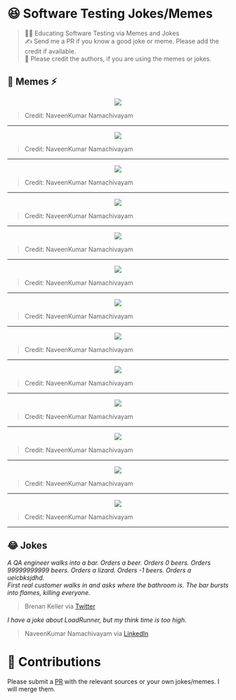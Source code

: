 # 😆 Software Testing Jokes/Memes

> 👨‍🎓 Educating Software Testing via Memes and Jokes  
> ✍ Send me a PR if you know a good joke or meme. Please add the credit if available.  
> 🙏 Please credit the authors, if you are using the memes or jokes.


## 🎨 Memes ⚡

<p align="center">
  <img src="https://raw.githubusercontent.com/QAInsights/Testing-Jokes-Memes/master/memes/Optimize.jpg" />
</p>

> Credit: NaveenKumar Namachivayam

***
<p align="center">
  <img src="https://raw.githubusercontent.com/QAInsights/Testing-Jokes-Memes/master/memes/Everywhere.jpg" />
</p>

> Credit: NaveenKumar Namachivayam

***

<p align="center">
  <img src="https://raw.githubusercontent.com/QAInsights/Testing-Jokes-Memes/master/memes/L1-L2-L3-Memory.jpeg" />
</p>

> Credit: NaveenKumar Namachivayam

***

<p align="center">
  <img src="https://raw.githubusercontent.com/QAInsights/Testing-Jokes-Memes/master/memes/Heckles-SLA.jpg" />
</p>

> Credit: NaveenKumar Namachivayam

***

<p align="center">
  <img src="https://raw.githubusercontent.com/QAInsights/Testing-Jokes-Memes/master/memes/Kernel.jpg" />
</p>

> Credit: NaveenKumar Namachivayam

***

<p align="center">
  <img src="https://raw.githubusercontent.com/QAInsights/Testing-Jokes-Memes/master/memes/NoCoding.jpg" />
</p>

> Credit: NaveenKumar Namachivayam

***

<p align="center">
  <img src="https://raw.githubusercontent.com/QAInsights/Testing-Jokes-Memes/master/memes/RTVsErrors.jpg" />
</p>

> Credit: NaveenKumar Namachivayam

***

<p align="center">
  <img src="https://raw.githubusercontent.com/QAInsights/Testing-Jokes-Memes/master/memes/GruPlan.jpg" />
</p>

> Credit: NaveenKumar Namachivayam

***

<p align="center">
  <img src="https://raw.githubusercontent.com/QAInsights/Testing-Jokes-Memes/master/memes/GarbageCollection.jpg" />
</p>

> Credit: NaveenKumar Namachivayam

***

<p align="center">
  <img src="https://raw.githubusercontent.com/QAInsights/Testing-Jokes-Memes/master/memes/AppPerformance.jpg" />
</p>

> Credit: NaveenKumar Namachivayam

***

<p align="center">
  <img src="https://raw.githubusercontent.com/QAInsights/Testing-Jokes-Memes/master/memes/LoadVsServer.jpg" />
</p>

> Credit: NaveenKumar Namachivayam

***

<p align="center">
  <img src="https://raw.githubusercontent.com/QAInsights/Testing-Jokes-Memes/master/memes/PT-Experience.jpg" />
</p>

> Credit: NaveenKumar Namachivayam

***

<p align="center">
  <img src="https://raw.githubusercontent.com/QAInsights/Testing-Jokes-Memes/master/memes/Selenium.jpg" />
</p>

> Credit: NaveenKumar Namachivayam

***

## 😂 Jokes

*A QA engineer walks into a bar. Orders a beer. Orders 0 beers. Orders 99999999999 beers. Orders a lizard. Orders -1 beers. Orders a ueicbksjdhd.  
First real customer walks in and asks where the bathroom is. The bar bursts into flames, killing everyone.*

> <p align="left">Brenan Keller via <a href="https://twitter.com/brenankeller/status/1068615953989087232?lang=en">Twitter</a></p>

*I have a joke about LoadRunner, but my think time is too high.*  
> <p align="left">NaveenKumar Namachivayam via <a href="https://www.linkedin.com/posts/naveenkumarn_loadrunner-performancetesting-activity-6696591926348582912-Mu1K/">LinkedIn</a></p>


# 🙏 Contributions

Please submit a [PR](https://github.com/QAInsights/Testing-Jokes-Memes/pulls) with the relevant sources or your own jokes/memes. I will merge them.
